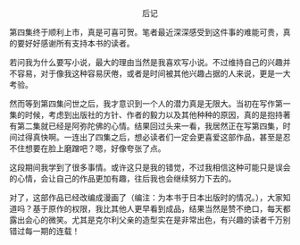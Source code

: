 <p align="center">后记</p>

第四集终于顺利上市，真是可喜可贺。笔者最近深深感受到这件事的难能可贵，真的要好好感谢所有支持本书的读者。

若问我为什么要写小说，最大的理由当然是我喜欢写小说。不过维持自己的兴趣并不容易，对于像我这种容易厌倦，或者是时间被其他兴趣占据的人来说，更是一大考验。

然而等到第四集问世之后，我才意识到一个人的潜力真是无限大。当初在写作第一集的时候，考虑到出版社的方针、作者的毅力以及其他种种的原因，真的是抱持著有第二集就已经是阿弥陀佛的心情。结果回过头来一看，我居然正在写第四集，时间过得真快啊。一连出了四集之后，想必读者们一定会更喜爱这部作品，甚至是忍不住想要在脸上磨蹭吧？嗯，好像夸张了点。

这段期间我学到了很多事情。或许这只是我的错觉，不过我相信这种可能只是误会的心情，会让自己的作品更加有趣，往后我也会继续努力下去的。

对了，这部作品已经改编成漫画了（编注：为本书于日本出版时的情况。），大家知道吗？基于原作的权限，我比其他人更早看到成品，结果当然是赞不绝口，每天都露出会心的微笑。尤其是克尔利父亲的造型实在是非常出色，有兴趣的读者千万别错过每一期的连载！

